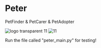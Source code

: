 # Peter

PetFinder & PetCarer & PetAdopter

![logo transparent 11](https://user-images.githubusercontent.com/69303698/161823151-ca05bec5-ba67-40e9-8b80-4e09f9c86447.png)
![11](https://user-images.githubusercontent.com/69303698/161823311-94ea9c75-b420-4094-8cbe-e2a19ed6896d.jpeg)

Run the file called "peter_main.py" for testing!
